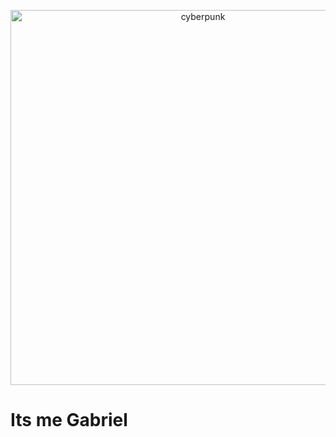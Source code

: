 <p align="center">
  <img src= https://wallpaperaccess.com/full/4910984.gif alt= "cyberpunk"  width="600"/>
</p>


# Its me Gabriel


